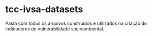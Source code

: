 # tcc-ivsa-datasets
Pasta com todos os arquivos construídos e utilizados na criação do indicadores de vulnerabilidade socioambiental.

